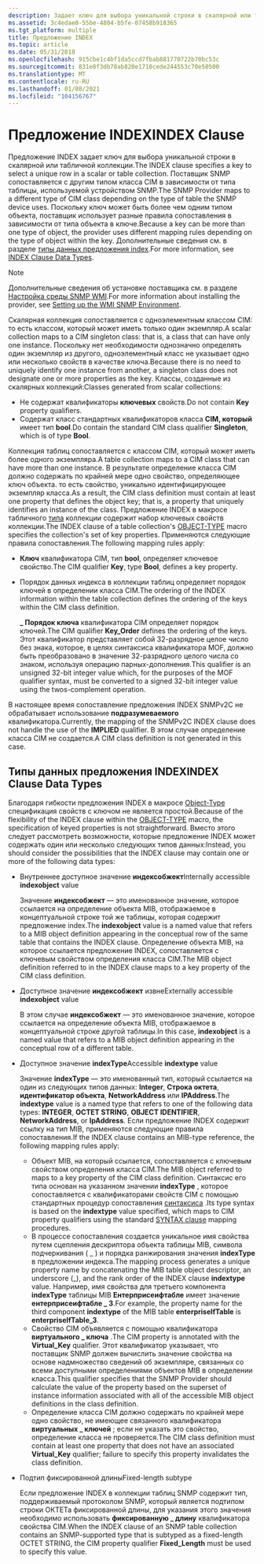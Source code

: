 ```yaml
---
description: Задает ключ для выбора уникальной строки в скалярной или табличной коллекции.
ms.assetid: 3c4edae0-55be-4804-b5fe-07458b918365
ms.tgt_platform: multiple
title: Предложение INDEX
ms.topic: article
ms.date: 05/31/2018
ms.openlocfilehash: 915cbe1c4bf1da5ccd7fbab881770722b70bc53c
ms.sourcegitcommit: 831e8f3db78ab820e1710cede244553c70e50500
ms.translationtype: MT
ms.contentlocale: ru-RU
ms.lasthandoff: 01/08/2021
ms.locfileid: "104156767"
---
```

# <a name="index-clause"></a><span data-ttu-id="28cfd-103">Предложение INDEX</span><span class="sxs-lookup"><span data-stu-id="28cfd-103">INDEX Clause</span></span>

<span data-ttu-id="28cfd-104">Предложение INDEX задает ключ для выбора уникальной строки в скалярной или табличной коллекции.</span><span class="sxs-lookup"><span data-stu-id="28cfd-104">The INDEX clause specifies a key to select a unique row in a scalar or table collection.</span></span> <span data-ttu-id="28cfd-105">Поставщик SNMP сопоставляется с другим типом класса CIM в зависимости от типа таблицы, используемой устройством SNMP.</span><span class="sxs-lookup"><span data-stu-id="28cfd-105">The SNMP Provider maps to a different type of CIM class depending on the type of table the SNMP device uses.</span></span> <span data-ttu-id="28cfd-106">Поскольку ключ может быть более чем одним типом объекта, поставщик использует разные правила сопоставления в зависимости от типа объекта в ключе.</span><span class="sxs-lookup"><span data-stu-id="28cfd-106">Because a key can be more than one type of object, the provider uses different mapping rules depending on the type of object within the key.</span></span> <span data-ttu-id="28cfd-107">Дополнительные сведения см. в разделе [типы данных предложения index](#index-clause-data-types).</span><span class="sxs-lookup"><span data-stu-id="28cfd-107">For more information, see [INDEX Clause Data Types](#index-clause-data-types).</span></span>

> [!Note]  
> <span data-ttu-id="28cfd-108">Дополнительные сведения об установке поставщика см. в разделе [Настройка среды SNMP WMI](setting-up-the-wmi-snmp-environment.md).</span><span class="sxs-lookup"><span data-stu-id="28cfd-108">For more information about installing the provider, see [Setting up the WMI SNMP Environment](setting-up-the-wmi-snmp-environment.md).</span></span>

 

<span data-ttu-id="28cfd-109">Скалярная коллекция сопоставляется с одноэлементным классом CIM: то есть классом, который может иметь только один экземпляр.</span><span class="sxs-lookup"><span data-stu-id="28cfd-109">A scalar collection maps to a CIM singleton class: that is, a class that can have only one instance.</span></span> <span data-ttu-id="28cfd-110">Поскольку нет необходимости однозначно определять один экземпляр из другого, одноэлементный класс не указывает одно или несколько свойств в качестве ключа.</span><span class="sxs-lookup"><span data-stu-id="28cfd-110">Because there is no need to uniquely identify one instance from another, a singleton class does not designate one or more properties as the key.</span></span> <span data-ttu-id="28cfd-111">Классы, созданные из скалярных коллекций:</span><span class="sxs-lookup"><span data-stu-id="28cfd-111">Classes generated from scalar collections:</span></span>

-   <span data-ttu-id="28cfd-112">Не содержат квалификаторы **ключевых** свойств.</span><span class="sxs-lookup"><span data-stu-id="28cfd-112">Do not contain **Key** property qualifiers.</span></span>
-   <span data-ttu-id="28cfd-113">Содержат класс стандартных квалификаторов класса **CIM, который** имеет тип **bool**.</span><span class="sxs-lookup"><span data-stu-id="28cfd-113">Do contain the standard CIM class qualifier **Singleton**, which is of type **Bool**.</span></span>

<span data-ttu-id="28cfd-114">Коллекция таблиц сопоставляется с классом CIM, который может иметь более одного экземпляра.</span><span class="sxs-lookup"><span data-stu-id="28cfd-114">A table collection maps to a CIM class that can have more than one instance.</span></span> <span data-ttu-id="28cfd-115">В результате определение класса CIM должно содержать по крайней мере одно свойство, определяющее ключ объекта. то есть свойство, уникально идентифицирующее экземпляр класса.</span><span class="sxs-lookup"><span data-stu-id="28cfd-115">As a result, the CIM class definition must contain at least one property that defines the object key; that is, a property that uniquely identifies an instance of the class.</span></span> <span data-ttu-id="28cfd-116">Предложение INDEX в макросе табличного [типа](object-type-macro.md) коллекции содержит набор ключевых свойств коллекции.</span><span class="sxs-lookup"><span data-stu-id="28cfd-116">The INDEX clause of a table collection's [OBJECT-TYPE](object-type-macro.md) macro specifies the collection's set of key properties.</span></span> <span data-ttu-id="28cfd-117">Применяются следующие правила сопоставления.</span><span class="sxs-lookup"><span data-stu-id="28cfd-117">The following mapping rules apply:</span></span>

-   <span data-ttu-id="28cfd-118">**Ключ** квалификатора CIM, тип **bool**, определяет ключевое свойство.</span><span class="sxs-lookup"><span data-stu-id="28cfd-118">The CIM qualifier **Key**, type **Bool**, defines a key property.</span></span>
-   <span data-ttu-id="28cfd-119">Порядок данных индекса в коллекции таблиц определяет порядок ключей в определении класса CIM.</span><span class="sxs-lookup"><span data-stu-id="28cfd-119">The ordering of the INDEX information within the table collection defines the ordering of the keys within the CIM class definition.</span></span>

    <span data-ttu-id="28cfd-120">**\_ Порядок ключа** квалификатора CIM определяет порядок ключей.</span><span class="sxs-lookup"><span data-stu-id="28cfd-120">The CIM qualifier **Key\_Order** defines the ordering of the keys.</span></span> <span data-ttu-id="28cfd-121">Этот квалификатор представляет собой 32-разрядное целое число без знака, которое, в целях синтаксиса квалификатора MOF, должно быть преобразовано в значение 32-разрядного целого числа со знаком, используя операцию парных-дополнения.</span><span class="sxs-lookup"><span data-stu-id="28cfd-121">This qualifier is an unsigned 32-bit integer value which, for the purposes of the MOF qualifier syntax, must be converted to a signed 32-bit integer value using the twos-complement operation.</span></span>

<span data-ttu-id="28cfd-122">В настоящее время сопоставление предложения INDEX SNMPv2C не обрабатывает использование **подразумеваемого** квалификатора.</span><span class="sxs-lookup"><span data-stu-id="28cfd-122">Currently, the mapping of the SNMPv2C INDEX clause does not handle the use of the **IMPLIED** qualifier.</span></span> <span data-ttu-id="28cfd-123">В этом случае определение класса CIM не создается.</span><span class="sxs-lookup"><span data-stu-id="28cfd-123">A CIM class definition is not generated in this case.</span></span>

## <a name="index-clause-data-types"></a><span data-ttu-id="28cfd-124">Типы данных предложения INDEX</span><span class="sxs-lookup"><span data-stu-id="28cfd-124">INDEX Clause Data Types</span></span>

<span data-ttu-id="28cfd-125">Благодаря гибкости предложения INDEX в макросе [Object-Type](object-type-macro.md) спецификация свойств с ключом не является простой.</span><span class="sxs-lookup"><span data-stu-id="28cfd-125">Because of the flexibility of the INDEX clause within the [OBJECT-TYPE](object-type-macro.md) macro, the specification of keyed properties is not straightforward.</span></span> <span data-ttu-id="28cfd-126">Вместо этого следует рассмотреть возможности, которые предложение INDEX может содержать один или несколько следующих типов данных:</span><span class="sxs-lookup"><span data-stu-id="28cfd-126">Instead, you should consider the possibilities that the INDEX clause may contain one or more of the following data types:</span></span>

-   <span data-ttu-id="28cfd-127">Внутреннее доступное значение **индексобжект**</span><span class="sxs-lookup"><span data-stu-id="28cfd-127">Internally accessible **indexobject** value</span></span>

    <span data-ttu-id="28cfd-128">Значение **индексобжект** — это именованное значение, которое ссылается на определение объекта MIB, отображаемое в концептуальной строке той же таблицы, которая содержит предложение index.</span><span class="sxs-lookup"><span data-stu-id="28cfd-128">The **indexobject** value is a named value that refers to a MIB object definition appearing in the conceptual row of the same table that contains the INDEX clause.</span></span> <span data-ttu-id="28cfd-129">Определение объекта MIB, на которое ссылается предложение INDEX, сопоставляется с ключевым свойством определения класса CIM.</span><span class="sxs-lookup"><span data-stu-id="28cfd-129">The MIB object definition referred to in the INDEX clause maps to a key property of the CIM class definition.</span></span>

-   <span data-ttu-id="28cfd-130">Доступное значение **индексобжект** извне</span><span class="sxs-lookup"><span data-stu-id="28cfd-130">Externally accessible **indexobject** value</span></span>

    <span data-ttu-id="28cfd-131">В этом случае **индексобжект** — это именованное значение, которое ссылается на определение объекта MIB, отображаемое в концептуальной строке другой таблицы.</span><span class="sxs-lookup"><span data-stu-id="28cfd-131">In this case, **indexobject** is a named value that refers to a MIB object definition appearing in the conceptual row of a different table.</span></span>

-   <span data-ttu-id="28cfd-132">Доступное значение **indexType**</span><span class="sxs-lookup"><span data-stu-id="28cfd-132">Accessible **indextype** value</span></span>

    <span data-ttu-id="28cfd-133">Значение **indexType** — это именованный тип, который ссылается на один из следующих типов данных: **Integer**, **Строка октета**, **идентификатор объекта**, **NetworkAddress** или **IPAddress**.</span><span class="sxs-lookup"><span data-stu-id="28cfd-133">The **indextype** value is a named type that refers to one of the following data types: **INTEGER**, **OCTET STRING**, **OBJECT IDENTIFIER**, **NetworkAddress**, or **IpAddress**.</span></span> <span data-ttu-id="28cfd-134">Если предложение INDEX содержит ссылку на тип MIB, применяются следующие правила сопоставления.</span><span class="sxs-lookup"><span data-stu-id="28cfd-134">If the INDEX clause contains an MIB-type reference, the following mapping rules apply:</span></span>

    -   <span data-ttu-id="28cfd-135">Объект MIB, на который ссылается, сопоставляется с ключевым свойством определения класса CIM.</span><span class="sxs-lookup"><span data-stu-id="28cfd-135">The MIB object referred to maps to a key property of the CIM class definition.</span></span> <span data-ttu-id="28cfd-136">Синтаксис его типа основан на указанном значении **indexType** , которое сопоставляется с квалификаторами свойств CIM с помощью стандартных процедур сопоставления [синтаксиса](syntax-clause.md) .</span><span class="sxs-lookup"><span data-stu-id="28cfd-136">Its type syntax is based on the **indextype** value specified, which maps to CIM property qualifiers using the standard [SYNTAX clause](syntax-clause.md) mapping procedures.</span></span>
    -   <span data-ttu-id="28cfd-137">В процессе сопоставления создается уникальное имя свойства путем сцепления дескриптора объекта таблицы MIB, символа подчеркивания ( \_ ) и порядка ранжирования значения **indexType** в предложении индекса.</span><span class="sxs-lookup"><span data-stu-id="28cfd-137">The mapping process generates a unique property name by concatenating the MIB table object descriptor, an underscore (\_), and the rank order of the INDEX clause **indextype** value.</span></span> <span data-ttu-id="28cfd-138">Например, имя свойства для третьего компонента **indexType** таблицы MIB **Ентерприсеифтабле** имеет значение **ентерприсеифтабле \_ 3**.</span><span class="sxs-lookup"><span data-stu-id="28cfd-138">For example, the property name for the third component **indextype** of the MIB table **enterpriseIfTable** is **enterpriseIfTable\_3**.</span></span>
    -   <span data-ttu-id="28cfd-139">Свойство CIM объявляется с помощью квалификатора **виртуального \_ ключа** .</span><span class="sxs-lookup"><span data-stu-id="28cfd-139">The CIM property is annotated with the **Virtual\_Key** qualifier.</span></span> <span data-ttu-id="28cfd-140">Этот квалификатор указывает, что поставщик SNMP должен вычислить значение свойства на основе надмножество сведений об экземпляре, связанных со всеми доступными определениями объектов MIB в определении класса.</span><span class="sxs-lookup"><span data-stu-id="28cfd-140">This qualifier specifies that the SNMP Provider should calculate the value of the property based on the superset of instance information associated with all of the accessible MIB object definitions in the class definition.</span></span>
    -   <span data-ttu-id="28cfd-141">Определение класса CIM должно содержать по крайней мере одно свойство, не имеющее связанного квалификатора **виртуальных \_ ключей** ; если не указать это свойство, определение класса не проверяется.</span><span class="sxs-lookup"><span data-stu-id="28cfd-141">The CIM class definition must contain at least one property that does not have an associated **Virtual\_Key** qualifier; failure to specify this property invalidates the class definition.</span></span>

-   <span data-ttu-id="28cfd-142">Подтип фиксированной длины</span><span class="sxs-lookup"><span data-stu-id="28cfd-142">Fixed-length subtype</span></span>

    <span data-ttu-id="28cfd-143">Если предложение INDEX в коллекции таблиц SNMP содержит тип, поддерживаемый протоколом SNMP, который является подтипом строки ОКТЕТа фиксированной длины, для указания этого значения необходимо использовать **фиксированную \_ длину** квалификатора свойства CIM.</span><span class="sxs-lookup"><span data-stu-id="28cfd-143">When the INDEX clause of an SNMP table collection contains an SNMP-supported type that is subtyped as a fixed-length OCTET STRING, the CIM property qualifier **Fixed\_Length** must be used to specify this value.</span></span>

 

 



